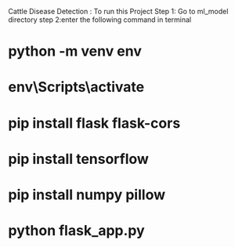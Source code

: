 Cattle Disease Detection :
To run this Project 
Step 1: Go to ml_model directory
step 2:enter the following command in terminal
# python -m venv env
# env\Scripts\activate
# pip install flask flask-cors
# pip install tensorflow
# pip install numpy pillow
# python flask_app.py
